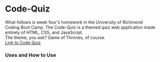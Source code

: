 # Code-Quiz
What follows is week four's homework in the University of Richmond Coding Boot Camp.
The Code-Quiz is a themed quiz web application made entirely of HTML, CSS, and JavaScript.  
The theme, you ask?  Game of Thrones, of course.  
[Link to Code Quiz](https://thebriankilpatrick.github.io/Code-Quiz/)

### Uses and How to Use  

